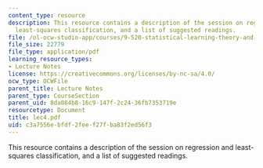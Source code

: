 ```yaml
---
content_type: resource
description: This resource contains a description of the session on regression and
  least-squares classification, and a list of suggested readings.
file: /ol-ocw-studio-app/courses/9-520-statistical-learning-theory-and-applications-spring-2006/c3a7556ebfdf2feef27fba83f2ed56f3_lec4.pdf
file_size: 22779
file_type: application/pdf
learning_resource_types:
- Lecture Notes
license: https://creativecommons.org/licenses/by-nc-sa/4.0/
ocw_type: OCWFile
parent_title: Lecture Notes
parent_type: CourseSection
parent_uid: 8da084b8-16c9-147f-2c24-36fb7353719e
resourcetype: Document
title: lec4.pdf
uid: c3a7556e-bfdf-2fee-f27f-ba83f2ed56f3
---
```

This resource contains a description of the session on regression and least-squares classification, and a list of suggested readings.